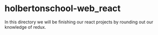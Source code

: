 # holbertonschool-web_react
In this directory we will be finishing our react projects by rounding out our knowledge of redux. 
